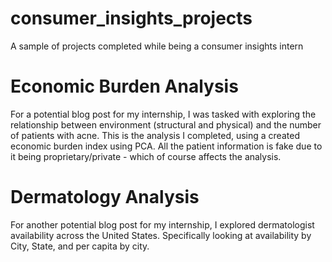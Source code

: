 # consumer_insights_projects
A sample of projects completed while being a consumer insights intern


# Economic Burden Analysis
For a potential blog post for my internship, I was tasked with exploring the relationship between environment (structural and physical) and the number of patients with acne. This is the analysis I completed, using a created economic burden index using PCA. All the patient information is fake due to it being proprietary/private - which of course affects the analysis.

# Dermatology Analysis 
For another potential blog post for my internship, I explored dermatologist availability across the United States. Specifically looking at availability by City, State, and per capita by city. 
